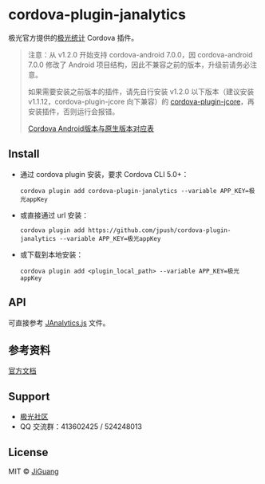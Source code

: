 # cordova-plugin-janalytics

极光官方提供的[极光统计](https://www.jiguang.cn/analytics) Cordova 插件。

>注意：从 v1.2.0 开始支持 cordova-android 7.0.0，因 cordova-android 7.0.0 修改了 Android 项目结构，因此不兼容之前的版本，升级前请务必注意。
>
>如果需要安装之前版本的插件，请先自行安装 v1.2.0 以下版本（建议安装 v1.1.12，cordova-plugin-jcore 向下兼容）的 [cordova-plugin-jcore](https://github.com/jpush/cordova-plugin-jcore)，再安装插件，否则运行会报错。
>
>[Cordova Android版本与原生版本对应表](http://cordova.apache.org/docs/en/latest/guide/platforms/android/index.html#requirements-and-support)

## Install

- 通过 cordova plugin 安装，要求 Cordova CLI 5.0+：

  ```shell
  cordova plugin add cordova-plugin-janalytics --variable APP_KEY=极光appKey
  ```

- 或直接通过 url 安装：

  ```shell
  cordova plugin add https://github.com/jpush/cordova-plugin-janalytics --variable APP_KEY=极光appKey
  ```

- 或下载到本地安装：

  ```shell
  cordova plugin add <plugin_local_path> --variable APP_KEY=极光appKey
  ```

## API

可直接参考 [JAnalytics.js](/www/JAnalytics.js) 文件。

## 参考资料

[官方文档](https://docs.jiguang.cn/janalytics/guideline/intro/)

## Support

- [极光社区](http://community.jiguang.cn/)
- QQ 交流群：413602425 / 524248013

## License

MIT © [JiGuang](/license)
